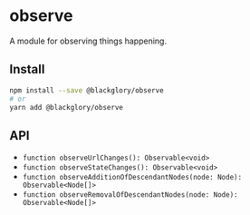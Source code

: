 # observe
A module for observing things happening.

## Install

```sh
npm install --save @blackglory/observe
# or
yarn add @blackglory/observe
```

## API

- `function observeUrlChanges(): Observable<void>`
- `function observeStateChanges(): Observable<void>`
- `function observeAdditionOfDescendantNodes(node: Node): Observable<Node[]>`
- `function observeRemovalOfDescendantNodes(node: Node): Observable<Node[]>`
